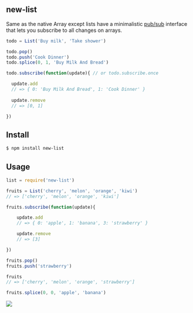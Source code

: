 ## new-list

Same as the native Array except lists have a minimalistic
[pub/sub](http://github.com/azer/new-pubsub) interface
that lets you subscribe to all changes on arrays.

```js
todo = List('Buy milk', 'Take shower')

todo.pop()
todo.push('Cook Dinner')
todo.splice(0, 1, 'Buy Milk And Bread')

todo.subscribe(function(update){ // or todo.subscribe.once

  update.add
  // => { 0: 'Buy Milk And Bread', 1: 'Cook Dinner' }
  
  update.remove
  // => [0, 1]

})
```

## Install

```bash
$ npm install new-list
```

## Usage

```js
list = require('new-list')

fruits = List('cherry', 'melon', 'orange', 'kiwi')
// => ['cherry', 'melon', 'orange', 'kiwi']

fruits.subscribe(function(update){

    update.add
    // => { 0: 'apple', 1: 'banana', 3: 'strawberry' }

    update.remove
    // => [3]

})

fruits.pop()
fruits.push('strawberry')

fruits
// => ['cherry', 'melon', 'orange', 'strawberry']

fruits.splice(0, 0, 'apple', 'banana')
```

![](https://dl.dropboxusercontent.com/s/gquje0z7y7oro4f/npmel_10.jpg)
